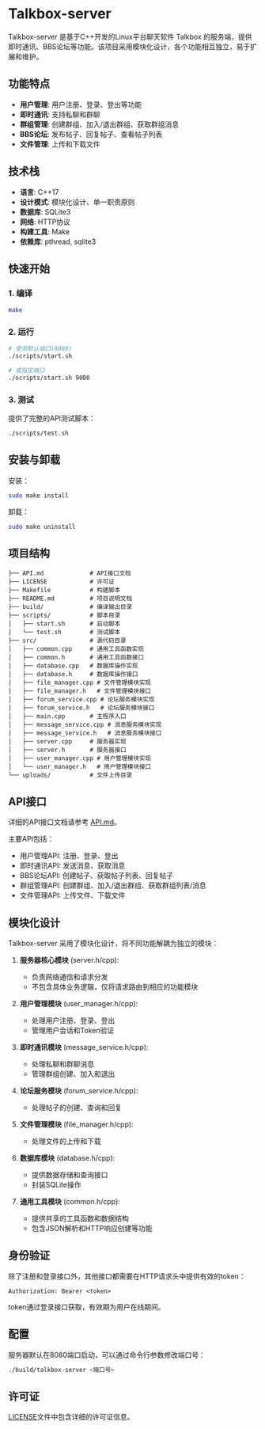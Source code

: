 # Talkbox-server

Talkbox-server 是基于C++开发的Linux平台聊天软件 Talkbox 的服务端，提供即时通讯、BBS论坛等功能。该项目采用模块化设计，各个功能相互独立，易于扩展和维护。

## 功能特点

- **用户管理**: 用户注册、登录、登出等功能
- **即时通讯**: 支持私聊和群聊
- **群组管理**: 创建群组、加入/退出群组、获取群组消息
- **BBS论坛**: 发布帖子、回复帖子、查看帖子列表
- **文件管理**: 上传和下载文件

## 技术栈

- **语言**: C++17
- **设计模式**: 模块化设计、单一职责原则
- **数据库**: SQLite3
- **网络**: HTTP协议
- **构建工具**: Make
- **依赖库**: pthread, sqlite3

## 快速开始

### 1. 编译

```bash
make
```

### 2. 运行

```bash
# 使用默认端口(8080)
./scripts/start.sh

# 或指定端口
./scripts/start.sh 9000
```

### 3. 测试

提供了完整的API测试脚本：

```bash
./scripts/test.sh
```

## 安装与卸载

安装：

```bash
sudo make install
```

卸载：

```bash
sudo make uninstall
```

## 项目结构

```
├── API.md             # API接口文档
├── LICENSE            # 许可证
├── Makefile           # 构建脚本
├── README.md          # 项目说明文档
├── build/             # 编译输出目录
├── scripts/           # 脚本目录
│   ├── start.sh       # 启动脚本
│   └── test.sh        # 测试脚本
├── src/               # 源代码目录
│   ├── common.cpp     # 通用工具函数实现
│   ├── common.h       # 通用工具函数接口
│   ├── database.cpp   # 数据库操作实现
│   ├── database.h     # 数据库操作接口
│   ├── file_manager.cpp # 文件管理模块实现
│   ├── file_manager.h   # 文件管理模块接口
│   ├── forum_service.cpp # 论坛服务模块实现
│   ├── forum_service.h   # 论坛服务模块接口
│   ├── main.cpp       # 主程序入口
│   ├── message_service.cpp # 消息服务模块实现
│   ├── message_service.h   # 消息服务模块接口
│   ├── server.cpp     # 服务器实现
│   ├── server.h       # 服务器接口
│   ├── user_manager.cpp # 用户管理模块实现
│   └── user_manager.h   # 用户管理模块接口
└── uploads/           # 文件上传目录
```

## API接口

详细的API接口文档请参考 [API.md](API.md)。

主要API包括：

- 用户管理API: 注册、登录、登出
- 即时通讯API: 发送消息、获取消息
- BBS论坛API: 创建帖子、获取帖子列表、回复帖子
- 群组管理API: 创建群组、加入/退出群组、获取群组列表/消息
- 文件管理API: 上传文件、下载文件

## 模块化设计

Talkbox-server 采用了模块化设计，将不同功能解耦为独立的模块：

1. **服务器核心模块** (server.h/cpp): 
   - 负责网络通信和请求分发
   - 不包含具体业务逻辑，仅将请求路由到相应的功能模块

2. **用户管理模块** (user_manager.h/cpp): 
   - 处理用户注册、登录、登出
   - 管理用户会话和Token验证

3. **即时通讯模块** (message_service.h/cpp): 
   - 处理私聊和群聊消息
   - 管理群组创建、加入和退出

4. **论坛服务模块** (forum_service.h/cpp): 
   - 处理帖子的创建、查询和回复

5. **文件管理模块** (file_manager.h/cpp): 
   - 处理文件的上传和下载

6. **数据库模块** (database.h/cpp): 
   - 提供数据存储和查询接口
   - 封装SQLite操作

7. **通用工具模块** (common.h/cpp): 
   - 提供共享的工具函数和数据结构
   - 包含JSON解析和HTTP响应创建等功能


## 身份验证

除了注册和登录接口外，其他接口都需要在HTTP请求头中提供有效的token：

```
Authorization: Bearer <token>
```

token通过登录接口获取，有效期为用户在线期间。

## 配置

服务器默认在8080端口启动，可以通过命令行参数修改端口号：

```bash
./build/talkbox-server <端口号>
```

## 许可证

[LICENSE](LICENSE)文件中包含详细的许可证信息。
